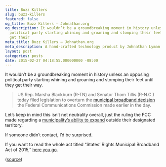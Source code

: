 ```yaml
---
title: Buzz Killers
slug: buzz-killers
featured: false
og_title: Buzz Killers – Johnathan.org
og_description: It wouldn’t be a groundbreaking moment in history unless an opposing
  political party starting whining and groaning and stomping their feet until they
  get their
meta_title: Buzz Killers – Johnathan.org
meta_description: A hand-crafted technology product by Johnathan Lyman
layout: post
categories: posts
date: 2015-02-27 04:18:55.000000000 -08:00
---
```


It wouldn’t be a groundbreaking moment in history unless an opposing political party starting whining and groaning and stomping their feet until they get their way.

> US Rep. Marsha Blackburn (R-TN) and Senator Thom Tillis (R-N.C.) today filed legislation to overturn the [municipal broadband decision](http://arstechnica.com/business/2015/02/fcc-overturns-state-laws-that-protect-isps-from-local-competition/) the Federal Communications Commission made earlier in the day.

Let’s keep in mind this isn’t net neutrality overall, just the ruling the FCC made regarding a [municipality’s ability to expand](http://arstechnica.com/business/2015/02/fcc-overturns-state-laws-that-protect-isps-from-local-competition/) outside their designated territory.

If someone didn’t contact, I’d be surprised.

If you want to read the whole act titled “States’ Rights Municipal Broadband Act of 2015,” [here you go](http://blackburn.house.gov/uploadedfiles/states_rights_muni_broadband_act.pdf).

([source](http://arstechnica.com/business/2015/02/republicans-in-congress-already-trying-to-overturn-fccs-latest-votes/))

